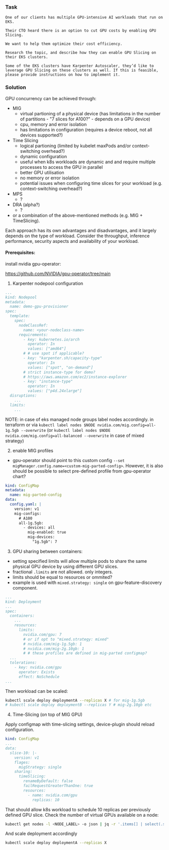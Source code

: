 ### Task

```
One of our clients has multiple GPU-intensive AI workloads that run on EKS.

Their CTO heard there is an option to cut GPU costs by enabling GPU Slicing.

We want to help them optimize their cost efficiency.

Research the topic, and describe how they can enable GPU Slicing on their EKS clusters.

Some of the EKS clusters have Karpenter Autoscaler, they’d like to leverage GPU Slicing on these clusters as well. If this is feasible, please provide instructions on how to implement it.
```

### Solution

GPU concurrency can be achieved through:

- MIG
    - virtual partioning of a physical device (has limitations in the number of partitions - "7 slices for A100?" - depends on a GPU device)
    - cpu, memory and error isolation
    - has limitations in configuration (requires a device reboot, not all devices supported?)
- Time Slicing
    - logical partioning (limited by kubelet maxPods and/or context-switching overhead?)
    - dynamic configuration
    - useful when k8s workloads are dynamic and and require multiple processes to access the GPU in parallel
    - better GPU utilisation
    - no memory or error isolation
    - potential issues when configuring time slices for your workload (e.g. context-switching overhead?)
- MPS
    - ?
- DRA (alpha?)
    - ?
- or a combination of the above-mentioned methods (e.g. MIG + TimeSlicing).

Each approach has its own advantages and disadvantages, and it largely depends on the type of workload. Consider the throughput, inference performance, security aspects and availability of your workload.

#### Prerequisites:
install nvidia gpu-operator:

https://github.com/NVIDIA/gpu-operator/tree/main

1. Karpenter nodepool configuration
```yaml
...
kind: Nodepool
metadata:
  name: demo-gpu-provisioner
spec:
  template:
    spec:
      nodeClassRef:
        name: <your-nodeclass-name>
      requirements:
        - key: kubernetes.io/arch
          operator: In
          values: ["amd64"]
        # # use spot if applicable?
        - key: "karpenter.sh/capacity-type"
          operator: In
          values: ["spot", "on-demand"]
        # strict instance-type for demo?
        # https://aws.amazon.com/ec2/instance-explorer
        - key: "instance-type"
          operator: In
          values: ["p4d.24xlarge"]
  disruptions:
    ...
  limits:
    ...
```

NOTE: in case of eks managed node groups label nodes accordingly.
in terraform or via `kubectl label nodes $NODE nvidia.com/mig.config=all-1g.5gb --overwrite`
(or `kubectl label nodes $NODE nvidia.com/mig.config=all-balanced --overwrite` in case of mixed strategy)

2. enable MIG profiles
- gpu-operator should point to this custom config `--set migManager.config.name=<custom-mig-parted-config>`. However, it is also should be possible to select pre-defined profile from gpu-operator chart?


```yaml
kind: ConfigMap
metadata:
  name: mig-parted-config
data:
  config.yaml: |
    version: v1
    mig-configs:
      # A100
      all-1g.5gb:
        - devices: all
          mig-enabled: true
          mig-devices:
            "1g.5gb": 7
```


3. GPU sharing between containers:

- setting specified limits will allow multiple pods to share the same physical GPU device by using different GPU slices.
- fractional `.limits` are not allowed. only integers.
- limits should be equal to resources or ommited?
- example is used with `mixed.strategy: single` on gpu-feature-discovery component.

```yaml
...
kind: Deployment
...
spec:
  containers:
    ...
    resources:
      limits:
        nvidia.com/gpu: 7
        # or if opt to "mixed.strategy: mixed"
        # nvidia.com/mig-1g.5gb: 1
        # nvidia.com/mig-2g.10gb: 1
        # # these profiles are defined in mig-parted configmap?
  ...
  tolerations:
    - key: nvidia.com/gpu
      operator: Exists
      effect: NoSchedule
...
```

Then workload can be scaled:

```bash
kubectl scale deploy deploymentA --replicas X # for mig-1g.5gb
# kubectl scale deploy deploymentB --replicas Y # mig-2g.10gb etc
```

4. Time-Slicing (on top of MIG GPU)

Apply configmap with time-slicing settings, device-plugin should reload configuration.

```yaml
kind: ConfigMap
...
data:
  slice-10: |-
    version: v1
    flages:
      migStrategy: single
    sharing:
      timeSlicing:
        renameByDefault: false
        failRequestGreaterThanOne: true
        resources:
          - name: nvidia.com/gpu
            replicas: 10
```

That should allow k8s workload to schedule 10 replicas per previously defined GPU slice. Check the number of virtual GPUs available on a node:

```bash
kubectl get nodes -l <NODE_LABEL> -o json | jq -r '.items[] | select(.status.capacity."nvidia.com/gpu" != null) | {name: .metadata.name, capacity: .status.capacity}'
```

And scale deployment accordingly

```bash
kubectl scale deploy deploymentA --replicas X
```